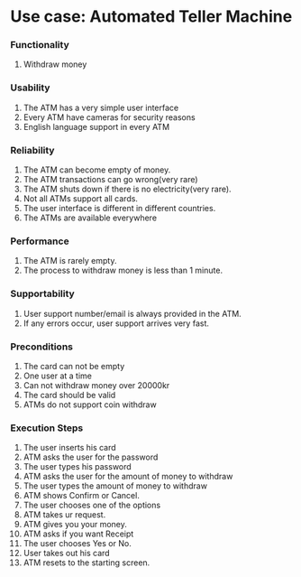 
# Use case: Automated Teller Machine

### Functionality
1. Withdraw money 

###  Usability
1. The ATM has a very simple user interface
2. Every ATM have cameras for security reasons 
3. English language support in every ATM


### Reliability
1. The ATM can become empty of money. 
2. The ATM transactions can go wrong(very rare)
3. The ATM shuts down if there is no electricity(very rare).
4. Not all ATMs support all cards.
5. The user interface is different in different countries.
6. The ATMs are available everywhere


### Performance 
1. The ATM is rarely empty. 
2. The process to withdraw money is less than 1 minute.


### Supportability 
1. User support number/email is always provided in the ATM.
2. If any errors occur, user support arrives very fast. 


### Preconditions 
1. The card can not be empty
2. One user at a time
3. Can not withdraw money over 20000kr 
4. The card should be valid
5. ATMs do not support coin withdraw 

### Execution Steps
1. The user inserts his card
2. ATM asks the user for the password
3. The user types his password
4. ATM asks the user for the amount of money to withdraw
5. The user types the amount of money to withdraw
6. ATM shows Confirm or Cancel.
7. The user chooses one of the options
8. ATM takes ur request.
9. ATM gives you your money. 
10. ATM asks if you want Receipt
11. The user chooses Yes or No.
12. User takes out his card
13. ATM resets to the starting screen. 